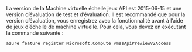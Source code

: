 La version de la Machine virtuelle échelle jeux API est 2015-06-15 et une version d’évaluation de test et d’évaluation. Il est recommandé que pour la version d’évaluation, vous enregistrez avec la fonctionnalité avant à l’aide de jeux d’échelle de machine virtuelle. Pour cela, vous devez en exécutant la commande suivante :

    azure feature register Microsoft.Compute vmssApiPreviewV2Access
